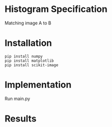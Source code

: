 # Histogram Specification
Matching image A to B

# Installation
```
pip install numpy
pip install matplotlib
pip install scikit-image
```

# Implementation
Run main.py

# Results

